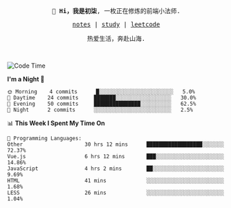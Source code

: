 <p align="center">
  <samp>
    <span><strong>👋 Hi，我是初柒</strong>,</span>
    <span>一枚正在修炼的前端小法师.</span>
  </samp>
</p>

<p align="center">
  <samp>
    <a href="https://www.wolai.com/dec-seven/wyPFvMTwAcD9muc6RMfThB">notes</a> |
    <a href="https://github.com/dec-seven/fe-study">study</a> |
    <a href="https://leetcode.cn/u/dec-seven/">leetcode</a>
  </samp>
</p>
<p align="center">
  <samp>
    <span>热爱生活，奔赴山海.</span>
  </samp>
</p>
<br>

<!--START_SECTION:waka-->
![Code Time](http://img.shields.io/badge/Code%20Time-215%20hrs%2024%20mins-blue)

**I'm a Night 🦉** 

```text
🌞 Morning    4 commits      █░░░░░░░░░░░░░░░░░░░░░░░░   5.0% 
🌆 Daytime    24 commits     ███████░░░░░░░░░░░░░░░░░░   30.0% 
🌃 Evening    50 commits     ███████████████░░░░░░░░░░   62.5% 
🌙 Night      2 commits      ░░░░░░░░░░░░░░░░░░░░░░░░░   2.5%

```


📊 **This Week I Spent My Time On** 

```text
💬 Programming Languages: 
Other                    30 hrs 12 mins      ██████████████████░░░░░░░   72.37% 
Vue.js                   6 hrs 12 mins       ███░░░░░░░░░░░░░░░░░░░░░░   14.86% 
JavaScript               4 hrs 2 mins        ██░░░░░░░░░░░░░░░░░░░░░░░   9.69% 
HTML                     41 mins             ░░░░░░░░░░░░░░░░░░░░░░░░░   1.68% 
LESS                     26 mins             ░░░░░░░░░░░░░░░░░░░░░░░░░   1.04%

```


<!--END_SECTION:waka-->

